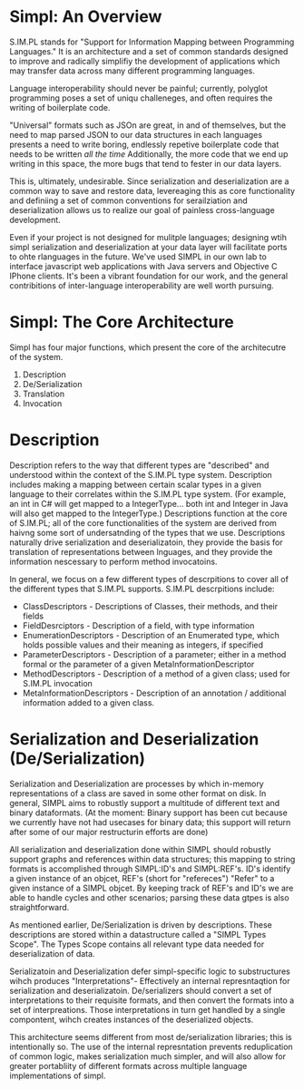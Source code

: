 

Simpl: An Overview
=====
S.IM.PL stands for "Support for Information Mapping between Programming Languages." It is an architecture and a set of common standards designed to improve and radically simplifiy the development of applications which may transfer data across many different programming languages. 

Language interoperability should never be painful; currently, polyglot programming poses a set of uniqu challeneges, and often requires the writing of boilerplate code. 

"Universal" formats such as JSOn are great, in and of themselves, but the need to map parsed JSON to our data structures in each languages presents a need to write boring, endlessly repetive boilerplate code that needs to be written *all the time* Additionally, the more code that we end up writing in this space, the more bugs that tend to fester in our data layers.

This is, ultimately, undesirable. Since serialization and deserialization are a common way to save and restore data, levereaging this as core functionality and definiing a set of common conventions for serailziation and deserialization allows us to realize our goal of painless cross-language development. 

Even if your project is not designed for mulitple languages; designing wtih simpl serialization and deserialization at your data layer will facilitate ports to ohte rlanguages in the future. We've used SIMPL in our own lab to interface javascript web applications with Java servers and Objective C IPhone clients. It's been a vibrant foundation for our work, and the general contribitions of inter-language interoperability are well worth pursuing. 

Simpl: The Core Architecture
====

Simpl has four major functions, which present the core of the architecutre of the system. 
1. Description
2. De/Serialization 
3. Translation
4. Invocation


Description
===
Description refers to the way that different types are "described" and understood within the context of the S.IM.PL type system. Description includes making a mapping between certain scalar types in a given language to their correlates within the S.IM.PL type system. (For example, an int in C# will get mapped to a IntegerType... both int and Integer in Java will also get mapped to the IntegerType.) Descriptions function at the core of S.IM.PL; all of the core functionalities of the system are derived from haivng some sort of undersatnding of the types that we use. Descriptions naturally drive serialization and deserializatoin, they provide the basis for translation of representations between lnguages, and they provide the information nescessary to perform method invocatoins.

In general, we focus on a few different types of descrpitions to cover all of the different types that S.IM.PL supports. S.IM.PL descrpitions include:
* ClassDescriptors - Descriptions of Classes, their methods, and their fields
* FieldDesrciptors - Description of a field, with type information
* EnumerationDescriptors - Description of an Enumerated type, which holds possible values and their meaning as integers, if specified
* ParameterDescriptors - Description of a parameter; either in a method formal or the parameter of a given MetaInformationDescriptor 
* MethodDescriptors - Description of a method of a given class; used for S.IM.PL invocation
* MetaInformationDescriptors - Description of an annotation / additional information added to a given class.

Serialization and Deserialization  (De/Serialization) 
===

Serialization and Deserialization are processes by which in-memory representations of a class are saved in some other format on disk. In general, SIMPL aims to robustly support a multitude of different text and binary dataformats. (At the moment: Binary support has been cut because we currently have not had usecases for binary data; this support will return after some of our major restructurin efforts are done) 

All serialization and deserialization done within SIMPL should robustly support graphs and references within data structures; this mapping to string formats is accomplished through SIMPL:ID's and SIMPL:REF's. ID's identify a given instance of an objcet, REF's (short for "refereces") "Refer" to a given instance of a SIMPL objcet. By keeping track of REF's and ID's we are able to handle cycles and other scenarios; parsing these data gtpes is also straightforward. 

As mentioned earlier, De/Serialization is driven by descriptions. These descriptions are stored within a datastructure called a "SIMPL Types Scope". The Types Scope contains all relevant type data needed for deserialization of data. 

Serializatoin and Deserialization defer simpl-specific logic to substructures wihch produces "Interpretations"- Effectively an internal represntaqtion for serialization and deserializatoin. De/serializers should convert a set of interpretations to their requisite formats, and then convert the formats into a set of interpreations. Those interpretations in turn get handled by a single compontent, wihch creates instances of the deserialized objects.

This architecture seems different from most de/serialization libraries; this is intentionally so. The use of the internal represntation prevents reduplication of common logic, makes serialization much simpler, and will also allow for greater portabliity of different formats across multiple language implementations of simpl.


  
